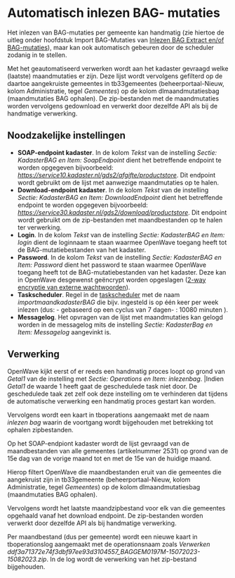 # Automatisch inlezen BAG- mutaties

Het inlezen van BAG-mutaties per gemeente kan handmatig (zie hiertoe de uitleg onder hoofdstuk Import BAG-Mutaties van [Inlezen BAG Extract en/of BAG-mutaties](/probleemoplossing/programmablokken/inlezen_bag-extract_en_bag-mutaties.md)), maar kan ook automatisch gebeuren door de scheduler zodanig in te stellen.

Met het geautomatiseerd verwerken wordt aan het kadaster gevraagd welke (laatste) maandmutaties er zijn. Deze lijst wordt vervolgens gefilterd op de daartoe aangekruiste gemeentes in tb33gemeentes (beheerportaal-Nieuw, kolom Administratie, tegel _Gemeentes_) op de kolom dlmaandmutatiesbag (maandmutaties BAG ophalen).
De zip-bestanden met de maandmutaties worden vervolgens gedownload en verwerkt door dezelfde API als bij de handmatige verwerking.

## Noodzakelijke instellingen

- **SOAP-endpoint kadaster**. In de kolom _Tekst_ van de instelling _Sectie: KadasterBAG en Item: SoapEndpoint_ dient het betreffende endpoint te worden opgegeven bijvoorbeeld: _<https://service10.kadaster.nl/gds2/afgifte/productstore>_. Dit endpoint wordt gebruikt om de lijst met aanwezige maandmutaties op te halen.
- **Download-endpoint kadaster**. In de kolom _Tekst_ van de instelling _Sectie: KadasterBAG en Item: DownloadEndpoint_ dient het betreffende endpoint te worden opgegeven bijvoorbeeld: _<https://service30.kadaster.nl/gds2/download/productstore>_. Dit endpoint wordt gebruikt om de zip-bestanden met maandbestanden op te halen ter verwerking.
- **Login**. In de kolom _Tekst_ van de instelling _Sectie: KadasterBAG en Item: login_ dient de loginnaam te staan waarmee OpenWave toegang heeft tot de BAG-mutatiebestanden van het kadaster.
- **Password**. In de kolom _Tekst_ van de instelling _Sectie: KadasterBAG en Item: Password_ dient het password te staan waarmee OpenWave toegang heeft tot de BAG-mutatiebestanden van het kadaster. Deze kan in OpenWave desgewenst geëncrypt worden opgeslagen ([2-way encryptie van externe wachtwoorden](/instellen_inrichten/2way_encryptie_externe_wachtwoorden.md)).
- **Taskscheduler**. Regel in de [taskscheduler](/instellen_inrichten/taskscheduler.md) met de naam _importmaandkadasterBAG_ die bijv. ingesteld is op één keer per week inlezen (dus: - gebaseerd op een cyclus van 7 dagen- : 10080 minuten ).
- **Messagelog**. Het opvragen van de lijst met maandmutaties kan gelogd worden in de messagelog mits de instelling _Sectie: KadasterBag en Item: Messagelog_ aangevinkt is.

## Verwerking

OpenWave kijkt eerst of er reeds een handmatig proces loopt op grond van _Getal1_ van de instelling met _Sectie: Operations en Item: inlezenbag_. |Indien _Getal1_ de waarde 1 heeft gaat de geschedulede task niet door. De geschedulede taak zet zelf ook deze instelling om te verhinderen dat tijdens de automatische verwerking een handmatig proces gestart kan worden.

Vervolgens wordt een kaart in tboperations aangemaakt met de naam _inlezen bag_ waarin de voortgang wordt bijgehouden met betrekking tot ophalen zipbestanden.

Op het SOAP-endpiont kadaster wordt de lijst gevraagd van de maandbestanden van alle gemeentes (artikelnummer 2531) op grond van de 15e dag van de vorige maand tot en met de 15e van de huidige maand.

Hierop filtert OpenWave die maandbestanden eruit van die gemeentes die aangekruist zijn in tb33gemeente (beheerportaal-Nieuw, kolom Administratie, tegel _Gemeentes_) op de kolom dlmaandmutatiesbag (maandmutaties BAG ophalen).

Vervolgens wordt het laatste maandzipbestand voor elk van die gemeentes opgehaald vanaf het download endpoint. De zip-bestanden worden verwerkt door dezelfde API als bij handmatige verwerking.

Per maandbestand (dus per gemeente) wordt een nieuwe kaart in tboperationslog aangemaakt met de operationsnaam zoals _Verwerken ddf3a71372e74f3dbf97ee93d3104557_BAGGEM0197M-15072023-15082023.zip_. In de log wordt de verwerking van het zip-bestand bijgehouden.
